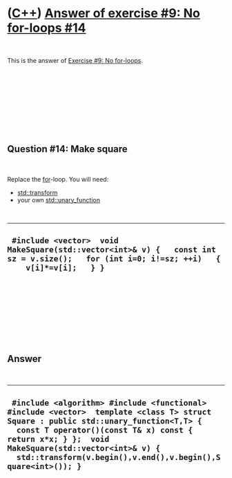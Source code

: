 
 

 

 

 

 

([C++](Cpp.md)) [Answer of exercise \#9: No for-loops \#14](CppExerciseNoForLoopsAnswer14.md)
===============================================================================================

 

This is the answer of [Exercise \#9: No
for-loops](CppExerciseNoForLoops.md).

 

 

 

 

 

Question \#14: Make square
--------------------------

 

Replace the [for](CppFor.md)-loop. You will need:

-   [std::transform](CppStdTransform.md)
-   your own [std::unary\_function](CppStdUnary_function.md)

 

  -----------------------------------------------------------------------------------------------------------------------------------------------
  ` #include <vector>  void MakeSquare(std::vector<int>& v) {   const int sz = v.size();   for (int i=0; i!=sz; ++i)   {     v[i]*=v[i];   } }`
  -----------------------------------------------------------------------------------------------------------------------------------------------

 

 

 

 

 

Answer
------

 

  --------------------------------------------------------------------------------------------------------------------------------------------------------------------------------------------------------------------------------------------------------------------------------------------------------
  ` #include <algorithm> #include <functional> #include <vector>  template <class T> struct Square : public std::unary_function<T,T> {   const T operator()(const T& x) const { return x*x; } };  void MakeSquare(std::vector<int>& v) {   std::transform(v.begin(),v.end(),v.begin(),Square<int>()); }`
  --------------------------------------------------------------------------------------------------------------------------------------------------------------------------------------------------------------------------------------------------------------------------------------------------------

 

 

 

 

 

 

